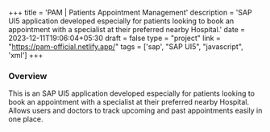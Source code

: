 +++
title = 'PAM | Patients Appointment Management'
description = 'SAP UI5 application developed especially for patients looking to book an appointment with a specialist at their preferred nearby Hospital.'
date = 2023-12-11T19:06:04+05:30
draft = false
type = "project"
link = "https://pam-official.netlify.app/"
tags = ['sap', "SAP UI5", "javascript", 'xml']
+++

### Overview

This is an SAP UI5 application developed especially for patients looking to book an appointment with a specialist at their preferred nearby Hospital. Allows users and doctors to track upcoming and past appointments easily in one place.
